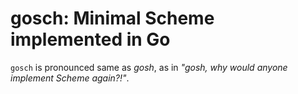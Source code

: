 # gosch: Minimal Scheme implemented in Go

`gosch` is pronounced same as *gosh*, as in *"gosh, why would anyone implement Scheme again?!"*.
